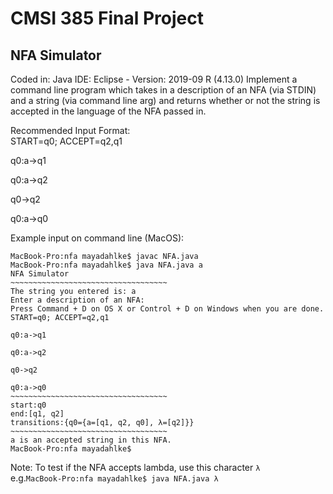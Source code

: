# CMSI 385 Final Project
## NFA Simulator
Coded in: Java
IDE: Eclipse - Version: 2019-09 R (4.13.0)
Implement a command line program which takes in a description of an NFA (via STDIN) and a string (via command line arg) and returns whether or not the string is accepted in the language of the NFA passed in.  

Recommended Input Format:    
START=q0; ACCEPT=q2,q1

q0:a->q1

q0:a->q2

q0->q2

q0:a->q0

Example input on command line (MacOS):
```
MacBook-Pro:nfa mayadahlke$ javac NFA.java
MacBook-Pro:nfa mayadahlke$ java NFA.java a
NFA Simulator
~~~~~~~~~~~~~~~~~~~~~~~~~~~~~~~~~~~
The string you entered is: a
Enter a description of an NFA:
Press Command + D on OS X or Control + D on Windows when you are done.
START=q0; ACCEPT=q2,q1

q0:a->q1

q0:a->q2

q0->q2

q0:a->q0
~~~~~~~~~~~~~~~~~~~~~~~~~~~~~~~~~~~
start:q0
end:[q1, q2]
transitions:{q0={a=[q1, q2, q0], λ=[q2]}}
~~~~~~~~~~~~~~~~~~~~~~~~~~~~~~~~~~~
a is an accepted string in this NFA.
MacBook-Pro:nfa mayadahlke$ 
```

Note: To test if the NFA accepts lambda, use this character `λ`  
e.g.`MacBook-Pro:nfa mayadahlke$ java NFA.java λ` 
